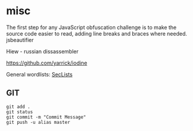 # misc

The first step for any JavaScript obfuscation challenge is to make the source code easier to read, adding line breaks and braces where needed. jsbeautifier

Hiew - russian dissassembler

https://github.com/yarrick/iodine

General wordlists: [SecLists](https://github.com/danielmiessler/SecLists)

GIT
---

```
git add .
git status
git commit -m "Commit Message"
git push -u alias master
```
